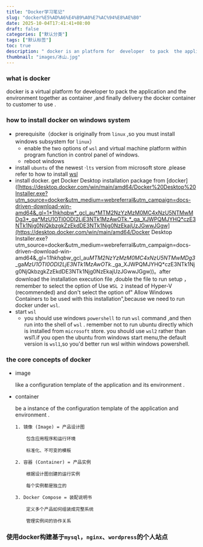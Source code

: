 ```yaml
---
title: "Docker学习笔记"
slug: "docker%E5%AD%A6%E4%B9%A0%E7%AC%94%E8%AE%B0"
date: 2025-10-04T17:41:41+08:00
draft: false
categories: ["默认分类"]
tags: ["默认标签"]
toc: true
description: " docker is an platform for  developer  to pack  the application and the environment  together ,and finally delivery  the docker  container  to customer to use. "
thumbnail: "images/冰山.jpg"
---
```




### what is  docker 

docker is a virtual platform for  developer  to pack  the application and the environment  together as  container ,and finally delivery  the docker  container  to customer to use . 

### how  to install  docker on windows system

- prerequisite（docker  is originally from  `linux` ,so you must  install  windows  subsystem  for  `linux`）
  - enable the two  options of `wsl`  and  virtual machine platform within  program function in  control  panel of windows.
  - reboot  windows
- install    `ubuntu` of the  newest ·`lts` version   from microsoft  store .please  refer  to  how to  install   [wsl](https://learn.microsoft.com/en-us/windows/wsl/install)
- install docker. get Docker Desktop  installation package from [docker]([https://desktop.docker.com/win/main/amd64/Docker%20Desktop%20Installer.exe?utm_source=docker&utm_medium=webreferral&utm_campaign=docs-driven-download-win-amd64&_gl=1*1hkhqbw*_gcl_au*MTM2NzYzMzM0MC4xNzU5NTMwMDg3*_ga*MzU1OTI0ODI2LjE3NTk1MzAwOTk.*_ga_XJWPQMJYHQ*czE3NTk1Njg0NjQkbzgkZzEkdDE3NTk1Njg0NzEkajUzJGwwJGgw](https://desktop.docker.com/win/main/amd64/Docker Desktop Installer.exe?utm_source=docker&utm_medium=webreferral&utm_campaign=docs-driven-download-win-amd64&_gl=1*1hkhqbw*_gcl_au*MTM2NzYzMzM0MC4xNzU5NTMwMDg3*_ga*MzU1OTI0ODI2LjE3NTk1MzAwOTk.*_ga_XJWPQMJYHQ*czE3NTk1Njg0NjQkbzgkZzEkdDE3NTk1Njg0NzEkajUzJGwwJGgw))。after download the installation execution file ,double the file to run setup ，remember to select the option of Use `WSL 2` instead of Hyper-V (recommended) and don't select the option of" Allow Windows Containers to be used with this installation",because we need to run docker under `wsl`.
- start   `wsl `  
  - you  should  use windows `powershell` to  run  `wsl`  command ,and then  run  into the shell of  `wsl` . remember  not  to  run  ubuntu  directly   which is installed  from   `microsoft`  store.    you should  use  `wsl2`  rather  than wsl1.if  you open the  ubuntu from windows  start  menu,the default  version  is `wsl1`,so you'd  better  run wsl  within  windows  powershell.

### the core  concepts of  docker 

*  image

   like a configuration   template of the application and its  environment .

* container

  be a  instance  of  the configuration  template of the application and  environment .
  
  ```
  1. 镜像 (Image) = 产品设计图
  
      包含应用程序和运行环境
  
      标准化、不可变的模板
  
  2. 容器 (Container) = 产品实例
  
      根据设计图创建的运行实例
  
      每个实例都是独立的
  
  3. Docker Compose = 装配说明书
  
      定义多个产品如何组装成完整系统
  
      管理实例间的协作关系
  ```
  
  

### 使用docker构建基于`mysql`，`nginx`、`wordpress`的个人站点


